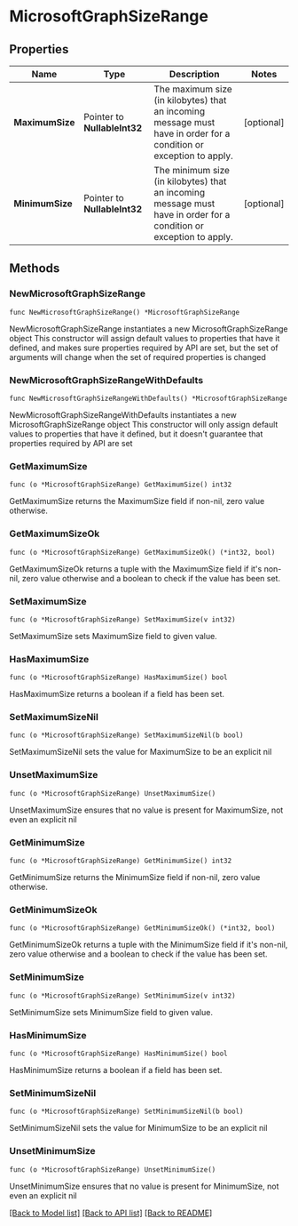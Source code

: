 # MicrosoftGraphSizeRange

## Properties

Name | Type | Description | Notes
------------ | ------------- | ------------- | -------------
**MaximumSize** | Pointer to **NullableInt32** | The maximum size (in kilobytes) that an incoming message must have in order for a condition or exception to apply. | [optional] 
**MinimumSize** | Pointer to **NullableInt32** | The minimum size (in kilobytes) that an incoming message must have in order for a condition or exception to apply. | [optional] 

## Methods

### NewMicrosoftGraphSizeRange

`func NewMicrosoftGraphSizeRange() *MicrosoftGraphSizeRange`

NewMicrosoftGraphSizeRange instantiates a new MicrosoftGraphSizeRange object
This constructor will assign default values to properties that have it defined,
and makes sure properties required by API are set, but the set of arguments
will change when the set of required properties is changed

### NewMicrosoftGraphSizeRangeWithDefaults

`func NewMicrosoftGraphSizeRangeWithDefaults() *MicrosoftGraphSizeRange`

NewMicrosoftGraphSizeRangeWithDefaults instantiates a new MicrosoftGraphSizeRange object
This constructor will only assign default values to properties that have it defined,
but it doesn't guarantee that properties required by API are set

### GetMaximumSize

`func (o *MicrosoftGraphSizeRange) GetMaximumSize() int32`

GetMaximumSize returns the MaximumSize field if non-nil, zero value otherwise.

### GetMaximumSizeOk

`func (o *MicrosoftGraphSizeRange) GetMaximumSizeOk() (*int32, bool)`

GetMaximumSizeOk returns a tuple with the MaximumSize field if it's non-nil, zero value otherwise
and a boolean to check if the value has been set.

### SetMaximumSize

`func (o *MicrosoftGraphSizeRange) SetMaximumSize(v int32)`

SetMaximumSize sets MaximumSize field to given value.

### HasMaximumSize

`func (o *MicrosoftGraphSizeRange) HasMaximumSize() bool`

HasMaximumSize returns a boolean if a field has been set.

### SetMaximumSizeNil

`func (o *MicrosoftGraphSizeRange) SetMaximumSizeNil(b bool)`

 SetMaximumSizeNil sets the value for MaximumSize to be an explicit nil

### UnsetMaximumSize
`func (o *MicrosoftGraphSizeRange) UnsetMaximumSize()`

UnsetMaximumSize ensures that no value is present for MaximumSize, not even an explicit nil
### GetMinimumSize

`func (o *MicrosoftGraphSizeRange) GetMinimumSize() int32`

GetMinimumSize returns the MinimumSize field if non-nil, zero value otherwise.

### GetMinimumSizeOk

`func (o *MicrosoftGraphSizeRange) GetMinimumSizeOk() (*int32, bool)`

GetMinimumSizeOk returns a tuple with the MinimumSize field if it's non-nil, zero value otherwise
and a boolean to check if the value has been set.

### SetMinimumSize

`func (o *MicrosoftGraphSizeRange) SetMinimumSize(v int32)`

SetMinimumSize sets MinimumSize field to given value.

### HasMinimumSize

`func (o *MicrosoftGraphSizeRange) HasMinimumSize() bool`

HasMinimumSize returns a boolean if a field has been set.

### SetMinimumSizeNil

`func (o *MicrosoftGraphSizeRange) SetMinimumSizeNil(b bool)`

 SetMinimumSizeNil sets the value for MinimumSize to be an explicit nil

### UnsetMinimumSize
`func (o *MicrosoftGraphSizeRange) UnsetMinimumSize()`

UnsetMinimumSize ensures that no value is present for MinimumSize, not even an explicit nil

[[Back to Model list]](../README.md#documentation-for-models) [[Back to API list]](../README.md#documentation-for-api-endpoints) [[Back to README]](../README.md)


